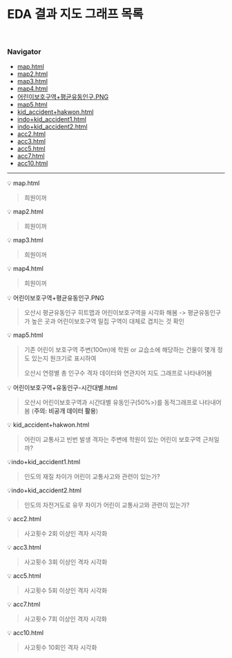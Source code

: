 # EDA 결과 지도 그래프 목록
​	

### Navigator

- [map.html](#map)
- [map2.html](#map2)
- [map3.html](#map3)
- [map4.html](#map4)
- [어린이보호구역+평균유동인구.PNG](#cjlee1)
- [map5.html](#map5)
- [kid_accident+hakwon.html](#map6)
- [indo+kid_accident1.html](#map7)
- [indo+kid_accident2.html](#map8)
- [acc2.html](#map9)
- [acc3.html](#map10)
- [acc5.html](#map11)
- [acc7.html](#map12)
- [acc10.html](#map13)





---

:bulb: map.html <a idx="map"></a>

> 희원이꺼

:bulb: map2.html <a idx="map2"></a>

> 희원이꺼

:bulb: map3.html <a idx="map3"></a>

> 희원이꺼

:bulb: map4.html <a idx="map4"></a>

> 희원이꺼

:bulb: 어린이보호구역+평균유동인구.PNG <a idx="cjlee1"></a>

> 오산시 평균유동인구 히트맵과 어린이보호구역을 시각화 해봄 -> 평균유동인구가 높은 곳과 어린이보호구역 밀집 구역이 대체로 겹치는 것 확인

:bulb: map5.html <a idx="map5"></a>

> 기존 어린이 보호구역 주변(100m)에 학원 or 교습소에 해당하는 건물이 몇개 정도 있는지 원크기로 표시하여
>
> 오산시 연령별 총 인구수 격자 데이터와 연관지어 지도 그래프로 나타내어봄

:bulb: 어린이보호구역+유동인구-시간대별.html <a idx="cjlee2"></a>

> 오산시 어린이보호구역과 시간대별 유동인구(50%>)를 동적그래프로 나타내어봄 (**주의: 비공개 데이터 활용**)

:bulb: kid_accident+hakwon.html <a idx="map6"></a>

> 어린이 교통사고 빈번 발생 격자는 주변에 학원이 있는 어린이 보호구역 근처일까?

:bulb: ​indo+kid_accident1.html <a idx="map7"></a>

> 인도의 재질 차이가 어린이 교통사고와 관련이 있는가?

:bulb: ​indo+kid_accident2.html <a idx="map7"></a>

> 인도의 자전거도로 유무 차이가 어린이 교통사고와 관련이 있는가?

:bulb: ​acc2.html <a idx="map9"></a>

> 사고횟수 2회 이상인 격자 시각화

:bulb: ​acc3.html <a idx="map10"></a>

> 사고횟수 3회 이상인 격자 시각화

:bulb: ​acc5.html <a idx="map11"></a>

> 사고횟수 5회 이상인 격자 시각화

:bulb: ​acc7.html <a idx="map12"></a>

> 사고횟수 7회 이상인 격자 시각화

:bulb: ​acc10.html <a idx="map13"></a>

> 사고횟수 10회인 격자 시각화

